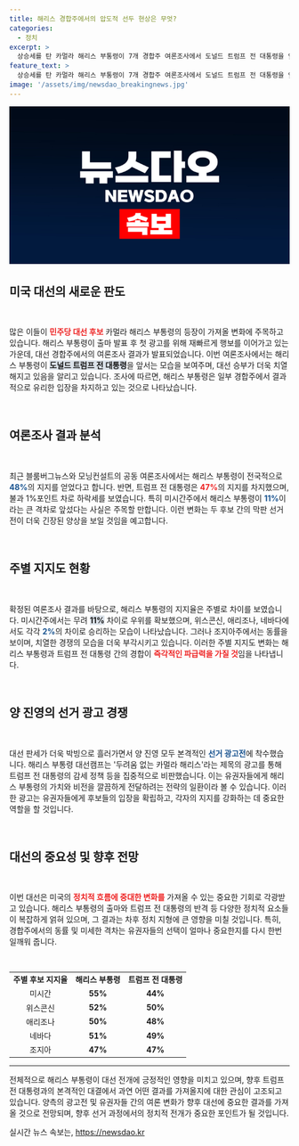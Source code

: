 ```yaml
---
title: 해리스 경합주에서의 압도적 선두 현상은 무엇?
categories:
  - 정치
excerpt: >
  상승세를 탄 카멀라 해리스 부통령이 7개 경합주 여론조사에서 도널드 트럼프 전 대통령을 앞서며 대선 준비를 본격화했다. 광고전에서 치열한 기싸움이 예고된다! 클릭 후 더 많은 소식을 확인하세요!
feature_text: >
  상승세를 탄 카멀라 해리스 부통령이 7개 경합주 여론조사에서 도널드 트럼프 전 대통령을 앞서며 대선 준비를 본격화했다. 광고전에서 치열한 기싸움이 예고된다! 클릭 후 더 많은 소식을 확인하세요!
image: '/assets/img/newsdao_breakingnews.jpg'
---
```


<p><img src="/assets/img/newsdao_breakingnews.jpg" alt="implanttips 속보" /></p>

<h2 data-ke-size="size26">미국 대선의 새로운 판도</h2>

<p data-ke-size="size16">&nbsp;</p>

<p>많은 이들이 <b><span style="color: #ee2323;">민주당 대선 후보</span></b> 카멀라 해리스 부통령의 등장이 가져올 변화에 주목하고 있습니다. 해리스 부통령이 출마 발표 후 첫 광고를 위해 재빠르게 행보를 이어가고 있는 가운데, 대선 경합주에서의 여론조사 결과가 발표되었습니다. 이번 여론조사에서는 해리스 부통령이 <b><span style="background-color: #21538527;">도널드 트럼프 전 대통령</span></b>을 앞서는 모습을 보여주며, 대선 승부가 더욱 치열해지고 있음을 알리고 있습니다. 조사에 따르면, 해리스 부통령은 일부 경합주에서 결과적으로 유리한 입장을 차지하고 있는 것으로 나타났습니다. </p>

<p data-ke-size="size16">&nbsp;</p>

<h2 data-ke-size="size26">여론조사 결과 분석</h2>

<p data-ke-size="size16">&nbsp;</p>

<p>최근 블룸버그뉴스와 모닝컨설트의 공동 여론조사에서는 해리스 부통령이 전국적으로 <b><span style="color: #1a5490;">48%</span></b>의 지지를 얻었다고 합니다. 반면, 트럼프 전 대통령은 <b><span style="color: #ee2323;">47%</span></b>의 지지를 차지했으며, 불과 1%포인트 차로 하락세를 보였습니다. 특히 미시간주에서 해리스 부통령이 <b><span style="color: #1a5490;">11%</span></b>이라는 큰 격차로 앞섰다는 사실은 주목할 만합니다. 이런 변화는 두 후보 간의 막판 선거전이 더욱 긴장된 양상을 보일 것임을 예고합니다.</p>

<p data-ke-size="size16">&nbsp;</p>

<h2 data-ke-size="size26">주별 지지도 현황</h2>

<p data-ke-size="size16">&nbsp;</p>

<p>확정된 여론조사 결과를 바탕으로, 해리스 부통령의 지지율은 주별로 차이를 보였습니다. 미시간주에서는 무려 <b><span style="background-color: #21538527;">11%</span></b> 차이로 우위를 확보했으며, 위스콘신, 애리조나, 네바다에서도 각각 <b><span style="color: #1a5490;">2%</span></b>의 차이로 승리하는 모습이 나타났습니다. 그러나 조지아주에서는 동률을 보이며, 치열한 경쟁의 모습을 더욱 부각시키고 있습니다. 이러한 주별 지지도 변화는 해리스 부통령과 트럼프 전 대통령 간의 경합이 <b><span style="color: #ee2323;">즉각적인 파급력을 가질 것</span></b>임을 나타냅니다.</p>

<p data-ke-size="size16">&nbsp;</p>

<h2 data-ke-size="size26">양 진영의 선거 광고 경쟁</h2>

<p data-ke-size="size16">&nbsp;</p>

<p>대선 판세가 더욱 박빙으로 흘러가면서 양 진영 모두 본격적인 <b><span style="color: #1a5490;">선거 광고전</span></b>에 착수했습니다. 해리스 부통령 대선캠프는 '두려움 없는 카멀라 해리스'라는 제목의 광고를 통해 트럼프 전 대통령의 감세 정책 등을 집중적으로 비판했습니다. 이는 유권자들에게 해리스 부통령의 가치와 비전을 깔끔하게 전달하려는 전략의 일환이라 볼 수 있습니다. 이러한 광고는 유권자들에게 후보들의 입장을 확립하고, 각자의 지지를 강화하는 데 중요한 역할을 할 것입니다.</p>

<p data-ke-size="size16">&nbsp;</p>

<h2 data-ke-size="size26">대선의 중요성 및 향후 전망</h2>

<p data-ke-size="size16">&nbsp;</p>

<p>이번 대선은 미국의 <b><span style="color: #ee2323;">정치적 흐름에 중대한 변화를</span></b> 가져올 수 있는 중요한 기회로 각광받고 있습니다. 해리스 부통령의 출마와 트럼프 전 대통령의 반격 등 다양한 정치적 요소들이 복잡하게 얽혀 있으며, 그 결과는 차후 정치 지형에 큰 영향을 미칠 것입니다. 특히, 경합주에서의 동률 및 미세한 격차는 유권자들의 선택이 얼마나 중요한지를 다시 한번 일깨워 줍니다.</p>

<p data-ke-size="size16">&nbsp;</p>

<table style="width: 100%; border-collapse: collapse;">
    <tr>
        <td style="text-align: center; height: 17px;"><b>주별 후보 지지율</b></td>
        <td style="text-align: center; height: 17px;"><b>해리스 부통령</b></td>
        <td style="text-align: center; height: 17px;"><b>트럼프 전 대통령</b></td>
    </tr>
    <tr>
        <td style="text-align: center; height: 17px;">미시간</td>
        <td style="text-align: center; height: 17px;"><b>55%</b></td>
        <td style="text-align: center; height: 17px;"><b>44%</b></td>
    </tr>
    <tr>
        <td style="text-align: center; height: 17px;">위스콘신</td>
        <td style="text-align: center; height: 17px;"><b>52%</b></td>
        <td style="text-align: center; height: 17px;"><b>50%</b></td>
    </tr>
    <tr>
        <td style="text-align: center; height: 17px;">애리조나</td>
        <td style="text-align: center; height: 17px;"><b>50%</b></td>
        <td style="text-align: center; height: 17px;"><b>48%</b></td>
    </tr>
    <tr>
        <td style="text-align: center; height: 17px;">네바다</td>
        <td style="text-align: center; height: 17px;"><b>51%</b></td>
        <td style="text-align: center; height: 17px;"><b>49%</b></td>
    </tr>
    <tr>
        <td style="text-align: center; height: 17px;">조지아</td>
        <td style="text-align: center; height: 17px;"><b>47%</b></td>
        <td style="text-align: center; height: 17px;"><b>47%</b></td>
    </tr>
</table>

<hr>

<p data-ke-size="size16">전체적으로 해리스 부통령이 대선 전개에 긍정적인 영향을 미치고 있으며, 향후 트럼프 전 대통령과의 본격적인 대결에서 과연 어떤 결과를 가져올지에 대한 관심이 고조되고 있습니다. 양측의 광고전 및 유권자들 간의 여론 변화가 향후 대선에 중요한 결과를 가져올 것으로 전망되며, 향후 선거 과정에서의 정치적 전개가 중요한 포인트가 될 것입니다.</p>
실시간 뉴스 속보는, <a href="https://newsdao.kr" rel="dofollow">https://newsdao.kr</a>


